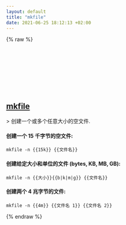 ```yaml
---
layout: default
title: "mkfile"
date: 2021-06-25 18:12:13 +02:00
---
```

{% raw %}
<h2 id="mkfile">
  <a href="/zh/osx/mkfile.html">mkfile</a> <a href="#mkfile"><svg class="icon">
    <use href="/assets/images/unicode_sprite.svg#link" />
  </svg></a>
</h2>
> 创建一个或多个任意大小的空文件.

#### 创建一个 15 千字节的空文件:
```shell
mkfile -n {{15k}} {{文件名}}
```
#### 创建给定大小和单位的文件 (bytes, KB, MB, GB):
```shell
mkfile -n {{大小}}{{b|k|m|g}} {{文件名}}
```
#### 创建两个 4 兆字节的文件:
```shell
mkfile -n {{4m}} {{文件名 1}} {{文件名 2}}
```
{% endraw %}